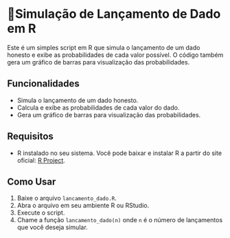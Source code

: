 # 🎲Simulação de Lançamento de Dado em R

Este é um simples script em R que simula o lançamento de um dado honesto e exibe as probabilidades de cada valor possível. O código também gera um gráfico de barras para visualização das probabilidades.

## Funcionalidades

- Simula o lançamento de um dado honesto.
- Calcula e exibe as probabilidades de cada valor do dado.
- Gera um gráfico de barras para visualização das probabilidades.

## Requisitos

- R instalado no seu sistema. Você pode baixar e instalar R a partir do site oficial: [R Project](https://www.r-project.org/).

## Como Usar

1. Baixe o arquivo `lancamento_dado.R`.
2. Abra o arquivo em seu ambiente R ou RStudio.
3. Execute o script.
4. Chame a função `lancamento_dado(n)` onde `n` é o número de lançamentos que você deseja simular.

